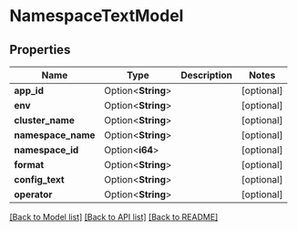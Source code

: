 # NamespaceTextModel

## Properties

Name | Type | Description | Notes
------------ | ------------- | ------------- | -------------
**app_id** | Option<**String**> |  | [optional]
**env** | Option<**String**> |  | [optional]
**cluster_name** | Option<**String**> |  | [optional]
**namespace_name** | Option<**String**> |  | [optional]
**namespace_id** | Option<**i64**> |  | [optional]
**format** | Option<**String**> |  | [optional]
**config_text** | Option<**String**> |  | [optional]
**operator** | Option<**String**> |  | [optional]

[[Back to Model list]](../README.md#documentation-for-models) [[Back to API list]](../README.md#documentation-for-api-endpoints) [[Back to README]](../README.md)


